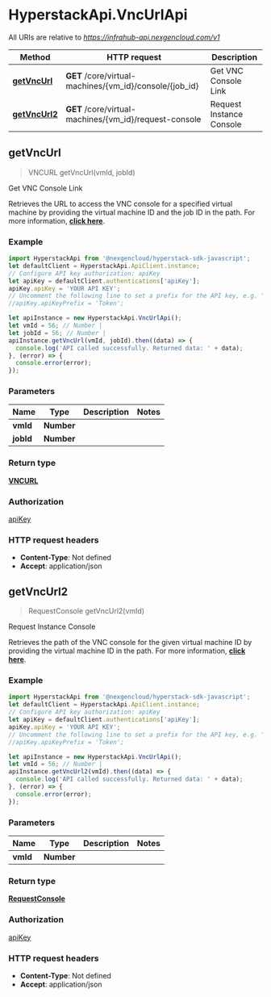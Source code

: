 # HyperstackApi.VncUrlApi

All URIs are relative to *https://infrahub-api.nexgencloud.com/v1*

Method | HTTP request | Description
------------- | ------------- | -------------
[**getVncUrl**](VncUrlApi.md#getVncUrl) | **GET** /core/virtual-machines/{vm_id}/console/{job_id} | Get VNC Console Link
[**getVncUrl2**](VncUrlApi.md#getVncUrl2) | **GET** /core/virtual-machines/{vm_id}/request-console | Request Instance Console



## getVncUrl

> VNCURL getVncUrl(vmId, jobId)

Get VNC Console Link

Retrieves the URL to access the VNC console for a specified virtual machine by providing the virtual machine ID and the job ID in the path. For more information, [**click here**](https://docs.hyperstack.cloud/docs/api-reference/core-resources/virtual-machines/vnc-console/retrieve-vnc-url).

### Example

```javascript
import HyperstackApi from '@nexgencloud/hyperstack-sdk-javascript';
let defaultClient = HyperstackApi.ApiClient.instance;
// Configure API key authorization: apiKey
let apiKey = defaultClient.authentications['apiKey'];
apiKey.apiKey = 'YOUR API KEY';
// Uncomment the following line to set a prefix for the API key, e.g. "Token" (defaults to null)
//apiKey.apiKeyPrefix = 'Token';

let apiInstance = new HyperstackApi.VncUrlApi();
let vmId = 56; // Number | 
let jobId = 56; // Number | 
apiInstance.getVncUrl(vmId, jobId).then((data) => {
  console.log('API called successfully. Returned data: ' + data);
}, (error) => {
  console.error(error);
});

```

### Parameters


Name | Type | Description  | Notes
------------- | ------------- | ------------- | -------------
 **vmId** | **Number**|  | 
 **jobId** | **Number**|  | 

### Return type

[**VNCURL**](VNCURL.md)

### Authorization

[apiKey](../README.md#apiKey)

### HTTP request headers

- **Content-Type**: Not defined
- **Accept**: application/json


## getVncUrl2

> RequestConsole getVncUrl2(vmId)

Request Instance Console

Retrieves the path of the VNC console for the given virtual machine ID by providing the virtual machine ID in the path. For more information, [**click here**](https://docs.hyperstack.cloud/docs/api-reference/core-resources/virtual-machines/vnc-console/retrieve-console-path).

### Example

```javascript
import HyperstackApi from '@nexgencloud/hyperstack-sdk-javascript';
let defaultClient = HyperstackApi.ApiClient.instance;
// Configure API key authorization: apiKey
let apiKey = defaultClient.authentications['apiKey'];
apiKey.apiKey = 'YOUR API KEY';
// Uncomment the following line to set a prefix for the API key, e.g. "Token" (defaults to null)
//apiKey.apiKeyPrefix = 'Token';

let apiInstance = new HyperstackApi.VncUrlApi();
let vmId = 56; // Number | 
apiInstance.getVncUrl2(vmId).then((data) => {
  console.log('API called successfully. Returned data: ' + data);
}, (error) => {
  console.error(error);
});

```

### Parameters


Name | Type | Description  | Notes
------------- | ------------- | ------------- | -------------
 **vmId** | **Number**|  | 

### Return type

[**RequestConsole**](RequestConsole.md)

### Authorization

[apiKey](../README.md#apiKey)

### HTTP request headers

- **Content-Type**: Not defined
- **Accept**: application/json

